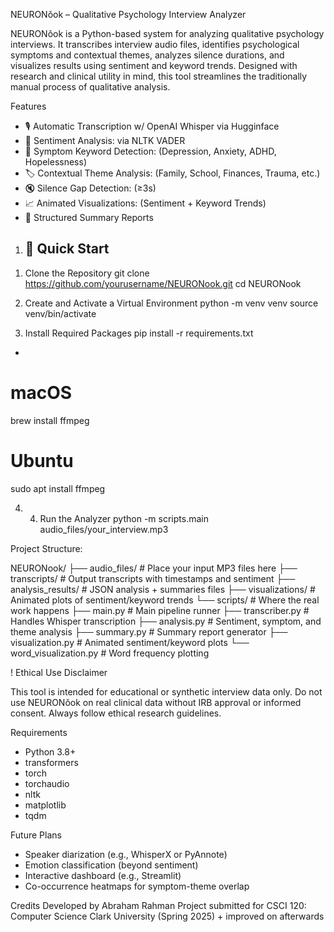 NEURONǒok – Qualitative Psychology Interview Analyzer

NEURONǒok is a Python-based system for analyzing qualitative psychology interviews. 
It transcribes interview audio files, identifies psychological symptoms 
and contextual themes, analyzes silence durations, and visualizes results using 
sentiment and keyword trends. Designed with research and clinical utility in mind, 
this tool streamlines the traditionally manual process of qualitative analysis.

Features
- 🎙️ Automatic Transcription w/ OpenAI Whisper via Hugginface
- 💬 Sentiment Analysis: via NLTK VADER
- 🧠 Symptom Keyword Detection: (Depression, Anxiety, ADHD, Hopelessness)
- 🏷️ Contextual Theme Analysis: (Family, School, Finances, Trauma, etc.)
- 🔇 Silence Gap Detection: (≥3s)
- 📈 Animated Visualizations: (Sentiment + Keyword Trends)
- 📝 Structured Summary Reports

1) ## 🚀 Quick Start

1. Clone the Repository
git clone https://github.com/yourusername/NEURONook.git
cd NEURONook

2) Create and Activate a Virtual Environment
python -m venv venv
source venv/bin/activate

3) Install Required Packages
pip install -r requirements.txt
+
# macOS
brew install ffmpeg

# Ubuntu
sudo apt install ffmpeg

4) 4. Run the Analyzer
python -m scripts.main audio_files/your_interview.mp3

Project Structure: 

NEURONook/
├── audio_files/            # Place your input MP3 files here
├── transcripts/            # Output transcripts with timestamps and sentiment
├── analysis_results/       # JSON analysis + summaries files
├── visualizations/         # Animated plots of sentiment/keyword trends
└── scripts/                # Where the real work happens
    ├── main.py             # Main pipeline runner
    ├── transcriber.py      # Handles Whisper transcription
    ├── analysis.py         # Sentiment, symptom, and theme analysis
    ├── summary.py          # Summary report generator
    ├── visualization.py    # Animated sentiment/keyword plots
    └── word_visualization.py  # Word frequency plotting

! Ethical Use Disclaimer

This tool is intended for educational or synthetic interview data only.
Do not use NEURONǒok on real clinical data without IRB approval or informed consent.
Always follow ethical research guidelines.

Requirements
- Python 3.8+
- transformers
- torch
- torchaudio
- nltk
- matplotlib
- tqdm

Future Plans
- Speaker diarization (e.g., WhisperX or PyAnnote)
- Emotion classification (beyond sentiment)
- Interactive dashboard (e.g., Streamlit)
- Co-occurrence heatmaps for symptom-theme overlap

Credits
Developed by Abraham Rahman 
Project submitted for CSCI 120: Computer Science  Clark University (Spring 2025) + improved on afterwards



